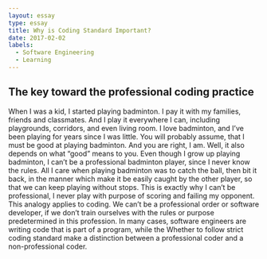 ```yaml
---
layout: essay
type: essay
title: Why is Coding Standard Important?
date: 2017-02-02
labels:
  - Software Engineering
  - Learning
---
```

## The key toward the professional coding practice
When I was a kid, I started playing badminton. I pay it with my families, friends and classmates. And I play it everywhere I can, including playgrounds, corridors, and even living room. I love badminton, and I’ve been playing for years since I was little. You will probably assume, that I must be good at playing badminton. And you are right, I am. Well, it also depends on what “good” means to you. Even though I grow up playing badminton, I can’t be a professional badminton player, since I never know the rules. All I care when playing badminton was to catch the ball, then bit it back, in the manner which make it be easily caught by the other player, so that we can keep playing without stops. This is exactly why I can’t be professional, I never play with purpose of scoring and failing my opponent. This analogy applies to coding. We can’t be a professional order or software developer, if we don’t train ourselves with the rules or purpose predetermined in this profession. In many cases, software engineers are writing code that is part of a program, while the Whether to follow strict coding standard make a distinction between a professional coder and a non-professional coder.  